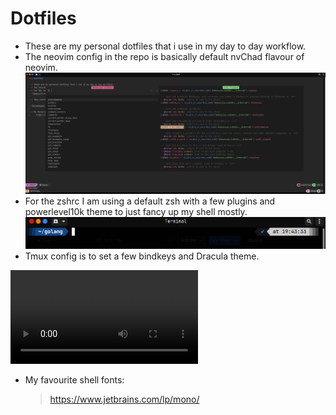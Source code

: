 # Dotfiles

* These are my personal dotfiles that i use in my day to day workflow.
* The neovim config in the repo is basically default nvChad flavour of neovim.
![nvim](nvim/ss100.png)
* For the zshrc I am using a default zsh with a few plugins and powerlevel10k theme to just fancy up my shell mostly.
![zshrc](zsh/ss990.png)
* Tmux config is to set a few bindkeys and Dracula theme.

![recording](tmux/recording.webm)

* My favourite shell fonts:
    > https://www.jetbrains.com/lp/mono/
